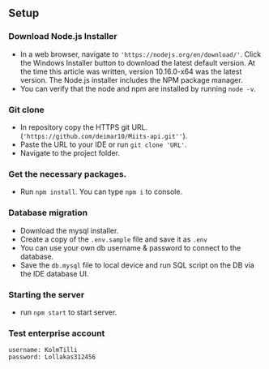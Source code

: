 ## Setup

### Download Node.js Installer
- In a web browser, navigate to `'https://nodejs.org/en/download/'`.
  Click the Windows Installer button to download the latest default version.
  At the time this article was written, version 10.16.0-x64 was the latest version.
  The Node.js installer includes the NPM package manager.
- You can verify that the node and npm are installed by running `node -v`.

### Git clone
- In repository copy the HTTPS git URL. (`'https://github.com/deimar10/Miits-api.git''`).
- Paste the URL to your IDE or run `git clone 'URL'`.
- Navigate to the project folder.

### Get the necessary packages.
- Run `npm install`. You can type `npm i` to console.

### Database migration
- Download the mysql installer.
- Create a copy of the `.env.sample` file and save it as `.env`
- You can use your own db username & password to connect to the database.
- Save the `db.mysql` file to local device and run SQL script on the DB via the IDE database UI.

### Starting the server
- run `npm start` to start server.

### Test enterprise account
```
username: KolmTilli
password: Lollakas312456
```
